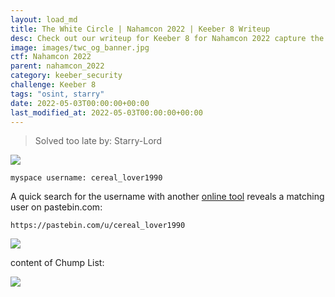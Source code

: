 ```yaml
---
layout: load_md
title: The White Circle | Nahamcon 2022 | Keeber 8 Writeup
desc: Check out our writeup for Keeber 8 for Nahamcon 2022 capture the flag competition.
image: images/twc_og_banner.jpg
ctf: Nahamcon 2022
parent: nahamcon_2022
category: keeber_security
challenge: Keeber 8
tags: "osint, starry"
date: 2022-05-03T00:00:00+00:00
last_modified_at: 2022-05-03T00:00:00+00:00
---
```



> Solved too late by: Starry-Lord

![](https://i.imgur.com/lowGp5C.png)

```
myspace username: cereal_lover1990
```

A quick search for the username with another [online tool](https://instantusername.com) reveals a matching user on pastebin.com:
 

```
https://pastebin.com/u/cereal_lover1990
```

![](https://i.imgur.com/WwcO2u9.png)

content of Chump List:

![](https://i.imgur.com/oK6PGzb.png)